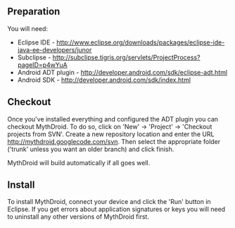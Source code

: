 ## Preparation ##

You will need:

  * Eclipse IDE - http://www.eclipse.org/downloads/packages/eclipse-ide-java-ee-developers/junor
  * Subclipse - http://subclipse.tigris.org/servlets/ProjectProcess?pageID=p4wYuA
  * Android ADT plugin - http://developer.android.com/sdk/eclipse-adt.html
  * Android SDK - http://developer.android.com/sdk/index.html

## Checkout ##

Once you've installed everything and configured the ADT plugin you can
checkout MythDroid. To do so, click on 'New' -> 'Project' ->
'Checkout projects from SVN'. Create a new repository location and enter the
URL http://mythdroid.googlecode.com/svn. Then select the appropriate folder
('trunk' unless you want an older branch) and click finish.

MythDroid will build automatically if all goes well.

## Install ##

To install MythDroid, connect your device and click the 'Run' button in
Eclipse. If you get errors about application signatures or keys you will need
to uninstall any other versions of MythDroid first.